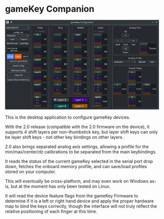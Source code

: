 # gameKey Companion #
![gameKey Companion UI](/docs/gameKeyCompanion.png)

This is the desktop application to configure gameKey devices.

With the 2.0 release (compatible with the 2.0 firmware on the device), it supports 4 shift layers per non-thumbstick key, but layer shift keys can only be layer shift keys - not other key bindings on other layers.

2.0 also brings separated analog axis settings, allowing a profile for the min/max/center/dz calibrations to be separated from the main keybindings.

It reads the status of the current gameKey selected in the serial port drop down, fetches the onboard memory profile, and can save/load profiles stored on your computer.

This will eventually be cross-platform, and may even work on Windows as-is, but at the moment has only been tested on Linux.

It will read the device feature flags from the gameKey Firmware to determine if it is a left or right hand device and apply the proper hardware map to bind the keys correctly, though the interface will not truly reflect the relative positioning of each finger at this time.
